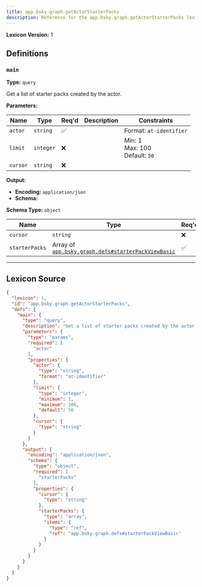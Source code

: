 ```yaml
---
title: app.bsky.graph.getActorStarterPacks
description: Reference for the app.bsky.graph.getActorStarterPacks lexicon
---
```

**Lexicon Version:** 1

## Definitions

<a name="main"></a>
### `main`

**Type:** `query`

Get a list of starter packs created by the actor.

**Parameters:**

| Name | Type | Req'd  | Description | Constraints |
|------|------|----------|-------------|-------------|
| `actor` | `string` | ✅  |  | Format: `at-identifier` |
| `limit` | `integer` | ❌  |  | Min: 1<br/>Max: 100<br/>Default: `50` |
| `cursor` | `string` | ❌  |  |  |
**Output:**

- **Encoding:** `application/json`
- **Schema:**

**Schema Type:** `object`

| Name | Type | Req'd  | Description | Constraints |
|------|------|----------|-------------|-------------|
| `cursor` | `string` | ❌  |  |  |
| `starterPacks` | Array of [`app.bsky.graph.defs#starterPackViewBasic`](/lexicons/app/bsky/graph/defs#starterPackViewBasic) | ✅  |  |  |

---

## Lexicon Source
```json
{
  "lexicon": 1,
  "id": "app.bsky.graph.getActorStarterPacks",
  "defs": {
    "main": {
      "type": "query",
      "description": "Get a list of starter packs created by the actor.",
      "parameters": {
        "type": "params",
        "required": [
          "actor"
        ],
        "properties": {
          "actor": {
            "type": "string",
            "format": "at-identifier"
          },
          "limit": {
            "type": "integer",
            "minimum": 1,
            "maximum": 100,
            "default": 50
          },
          "cursor": {
            "type": "string"
          }
        }
      },
      "output": {
        "encoding": "application/json",
        "schema": {
          "type": "object",
          "required": [
            "starterPacks"
          ],
          "properties": {
            "cursor": {
              "type": "string"
            },
            "starterPacks": {
              "type": "array",
              "items": {
                "type": "ref",
                "ref": "app.bsky.graph.defs#starterPackViewBasic"
              }
            }
          }
        }
      }
    }
  }
}
```
